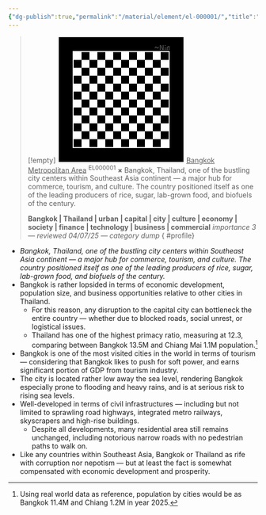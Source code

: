 ```yaml
---
{"dg-publish":true,"permalink":"/material/element/el-000001/","title":"Bangkok Metropolitan Area","tags":["-element"]}
---
```


>[!empty]
> ![RESOURCE/ASSET/OTHER/PlaceholderIcon.png|icon](/img/user/RESOURCE/ASSET/OTHER/PlaceholderIcon.png) <u class="title">Bangkok Metropolitan Area</u> <sup class="title">EL000001</sup> <b class="title">×</b>
> Bangkok, Thailand, one of the bustling city centers within Southeast Asia continent — a major hub for commerce, tourism, and culture. The country positioned itself as one of the leading producers of rice, sugar, lab-grown food, and biofuels of the century.
> 
> <b>Bangkok | Thailand | urban | capital | city | culture | economy | society | finance | technology | business | commercial</b>
> <i class="small">importance 3 — reviewed 04/07/25 — category dump</i>
{ #profile}


- *Bangkok, Thailand, one of the bustling city centers within Southeast Asia continent — a major hub for commerce, tourism, and culture. The country positioned itself as one of the leading producers of rice, sugar, lab-grown food, and biofuels of the century.*
- Bangkok is rather lopsided in terms of economic development, population size, and business opportunities relative to other cities in Thailand.
	- For this reason, any disruption to the capital city can bottleneck the entire country — whether due to blocked roads, social unrest, or logistical issues.
	- Thailand has one of the highest primacy ratio, measuring at 12.3, comparing between Bangkok 13.5M and Chiang Mai 1.1M population.[^1]
- Bangkok is one of the most visited cities in the world in terms of tourism — considering that Bangkok likes to push for soft power, and earns significant portion of GDP from tourism industry.
- The city is located rather low away the sea level, rendering Bangkok especially prone to flooding and heavy rains, and is at serious risk to rising sea levels.
- Well-developed in terms of civil infrastructures — including but not limited to sprawling road highways, integrated metro railways, skyscrapers and high-rise buildings.
	- Despite all developments, many residential area still remains unchanged, including notorious narrow roads with no pedestrian paths to walk on.
- Like any countries within Southeast Asia, Bangkok or Thailand as rife with corruption nor nepotism — but at least the fact is somewhat compensated with economic development and prosperity.

[^1]: Using real world data as reference, population by cities would be as Bangkok 11.4M and Chiang 1.2M in year 2025.
